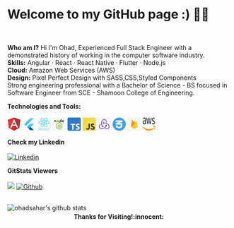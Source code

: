 # Welcome to my GitHub page :) :wave::smiley:

<br>

**Who am I?** Hi I'm Ohad, Experienced Full Stack Engineer with a demonstrated history of working in the computer software industry.<br>
**Skills:** Angular · React · React Native · Flutter · Node.js<br>
**Cloud:** Amazon Web Services (AWS)<br>
**Design:** Pixel Perfect Design with SASS,CSS,Styled Components<br>
Strong engineering professional with a Bachelor of Science - BS focused in Software Engineer from SCE - Shamoon College of Engineering.

**Technologies and Tools:**<br><br>
<img src="/angular.png" alt="angular logo" width="30"/>
<img src="/flutter.png" alt="flutter logo" width="30"/>
<img src="/react.png" alt="react logo" width="30"/>
<img src="/node.jpg" alt="node logo" width="30"/>
<img src="/typescript.png" alt="typescript logo" width="30"/>
<img src="/javascript.png" alt="javascript logo" width="30"/>
<img src="/redux.jpeg" alt="redux logo" width="30"/>
<img src="/css.webp" alt="css logo" width="30"/>
<img src="/firebase.png" alt="firebase logo" width="30"/>
<img src="/aws.png" alt="aws logo" width="30" height="30"/>

**Check my Linkedin**<br><br>
[![Linkedin](https://img.shields.io/badge/-OhadSahar-blue?style=flat&logo=Linkedin&logoColor=white)](https://www.linkedin.com/in/ohad-sahar-b2a7a9129/)

<!-- Profile View Count and GitStats -->

**GitStats Viewers**<br><br>
![](https://komarev.com/ghpvc/?username=OhadSahar&style=flat)
[![Github](https://img.shields.io/badge/-OhadSahar-black?style=flat&labelColor=black&logo=github&logoColor=white)](https://gitstats.me/ohadsahar)

<br>
  <a href="https://gitstats.me/ohadsahar">
    <img width="500" height="auto" align="left" alt="ohadsahar's github stats" 
         src="https://github-readme-stats.vercel.app/api?username=ohadsahar&show_icons=true&theme=algolia&count_private=true&include_all_commits=true" />
  </a>

<h4 align="center"> Thanks for Visiting!:innocent:</h4>
